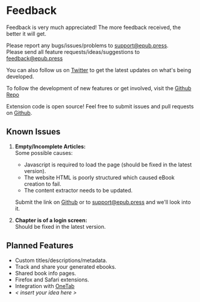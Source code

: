 # Feedback
Feedback is very much appreciated! The more feedback received, the better it will get.

Please report any bugs/issues/problems to [support@epub.press](mailto:support@epub.press).  
Please send all feature requests/ideas/suggestions to [feedback@epub.press](mailto:feedback@epub.press)

You can also follow us on [Twitter](https://twitter.com/Epub_Press) to get the latest updates on what's being developed.

To follow the development of new features or get involved, visit the [Github Repo](https://github.com/haroldtreen/epub-press-chrome)

Extension code is open source! Feel free to submit issues and pull requests on [Github](https://github.com/haroldtreen/epub-press-chrome).

## Known Issues
1. **Empty/Incomplete Articles:**  
Some possible causes:  
   - Javascript is required to load the page (should be fixed in the latest version).
   - The website HTML is poorly structured which caused eBook creation to fail.
   - The content extractor needs to be updated.

   Submit the link on [Github](https://github.com/haroldtreen/epub-press-chrome/issues/1) or to [support@epub.press](mailto:support@epub.press) and we'll look into it.

1. **Chapter is of a login screen:**  
Should be fixed in the latest version.

## Planned Features
- Custom titles/descriptions/metadata.
- Track and share your generated ebooks.
- Shared book info pages.
- Firefox and Safari extensions.
- Integration with [OneTab](https://chrome.google.com/webstore/detail/onetab/chphlpgkkbolifaimnlloiipkdnihall?hl=en)
- *< insert your idea here >*
